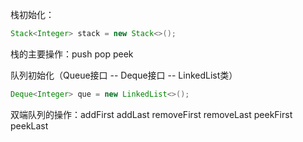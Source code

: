 栈初始化：

```java
Stack<Integer> stack = new Stack<>();
```

栈的主要操作：push pop peek



队列初始化（Queue接口 -- Deque接口 -- LinkedList类）

```java
Deque<Integer> que = new LinkedList<>();
```

双端队列的操作：addFirst addLast removeFirst removeLast peekFirst peekLast

